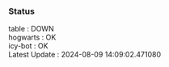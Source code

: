 ### Status


table : DOWN  
hogwarts : OK  
icy-bot : OK  
Latest Update : 2024-08-09 14:09:02.471080
